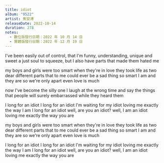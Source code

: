 ```yaml
---
title: idiot
album: "9522"
artist: 焦安溥
releaseDate: 2022-10-14
duration: 278
notes:
  - 數位版發行日期：2022 年 10 月 14 日
  - 實體版發行日期：2022 年 12 月 19 日
---
```

I've been easily out of control, that
I'm funny, understanding, unique and sweet
a just soul to squeeze, but I also have parts
that made them hated me

my boys and girls were too smart when they're in love
they took life as two dear different parts
that to me could ever be a sad thing
so smart I am and they are
so we're only apart
even love is much

now I've become the silly one
I laugh at the wrong time and say the things that people will surely embarrassed while they heard them

I long for an idiot
I long for an idiot
I'm waiting for my idiot loving me exactly the way I am
I long for an idiot
well, are you an idiot?
well, I am an idiot
loving me exactly the way you are

my boys and girls were too smart when they're in love
they took life as two dear different parts
that to me could ever be a sad thing
so smart I am and they are
so we're only apart
even love is much

I long for an idiot
I long for an idiot
I'm waiting for my idiot loving me exactly the way I am
I long for an idiot
well, are you an idiot?
well, I am an idiot
loving me exactly the way you are